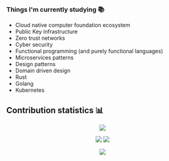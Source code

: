 ### Things I'm currently studying 📚
- Cloud native computer foundation ecosystem
- Public Key infrastructure
- Zero trust networks
- Cyber security
- Functional programming (and purely functional languages)
- Microservices patterns
- Design patterns
- Domain driven design
- Rust
- Golang
- Kubernetes

## Contribution statistics 📊

<p align = "center">
 <img  src="https://github-readme-streak-stats.herokuapp.com/?user=guilhermocc&show_icons=true&locale=en&layout=compact&theme=radical&line_height=0" />
</p> 

<p align = "center">
  <img  src = "https://github-readme-stats.vercel.app/api?username=guilhermocc&show_icons=true&theme=radical&line_height=27">
  <img src = "https://github-readme-stats.vercel.app/api/top-langs/?username=guilhermocc&hide=html,css,java,shaderlab,kotlin,hlsl&theme=radical">
</p>

<p align = "center">
 <img src="https://activity-graph.herokuapp.com/graph?username=guilhermocc&theme=redical">
</p> 
